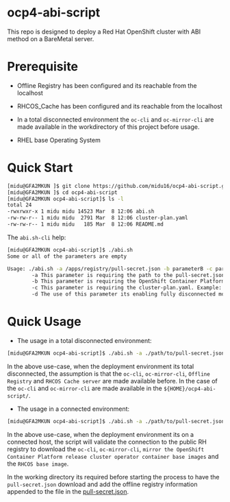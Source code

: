 # ocp4-abi-script

This repo is designed to deploy a Red Hat OpenShift cluster with ABI method on a BareMetal server.

# Prerequisite

 - Offline Registry has been configured and its reachable from the localhost

 - RHCOS_Cache has been configured and its reachable from the localhost

 - In a total disconnected environment the `oc-cli` and `oc-mirror-cli` are made available in the workdirectory of this project before usage.

 - RHEL base Operating System

 # Quick Start

 ```bash
[midu@GFA2MKUN ]$ git clone https://github.com/midu16/ocp4-abi-script.git
[midu@GFA2MKUN ]$ cd ocp4-abi-script
[midu@GFA2MKUN ocp4-abi-script]$ ls -l
total 24
-rwxrwxr-x 1 midu midu 14523 Mar  8 12:06 abi.sh
-rw-rw-r-- 1 midu midu  2791 Mar  8 12:06 cluster-plan.yaml
-rw-rw-r-- 1 midu midu   185 Mar  8 12:06 README.md
```
The `abi.sh-cli` help:
```bash
[midu@GFA2MKUN ocp4-abi-script]$ ./abi.sh
Some or all of the parameters are empty

Usage: ./abi.sh -a /apps/registry/pull-secret.json -b parameterB -c parameterC
        -a This parameter is requiring the path to the pull-secret.json. Example: /apps/registry/pull-secret.json. Please note, that the pull-secret.json should inlcude the public and also private registry information.
        -b This parameter is requiring the OpenShift Container Platform version to be installed. Example: 4.12.2
        -c This parameter is requiring the cluster-plan.yaml. Example: /apps/registry/cluster-plan.yaml
        -d The use of this parameter its enabling fully disconnected mode. The Offline Registry and RHCOS Cache are assumed completed. Example: True. Default value is set to False
```

# Quick Usage
- The usage in a total disconnected environment:
```bash
[midu@GFA2MKUN ocp4-abi-script]$ ./abi.sh -a ./path/to/pull-secret.json -b 4.12.2 -c cluster-plan.yaml -d True
```
In the above use-case, when the deployment environment its total disconnected, the assumption is that the `oc-cli`, `oc-mirror-cli`, `Offline Registry` and `RHCOS Cache server` are made available before. In the case of the `oc-cli` and `oc-mirror-cli` are made available in the `${HOME}/ocp4-abi-script/`. 

- The usage in a connected environment:
```bash
[midu@GFA2MKUN ocp4-abi-script]$ ./abi.sh -a ./path/to/pull-secret.json -b 4.12.2 -c cluster-plan.yaml -d False
```
In the above use-case, when the deployment environment its on a connected host, the script will validate the connection to the public RH registry to download the `oc-cli`, `oc-mirror-cli`, `mirror the OpenShift Container Platform release cluster operator container base images` and the `RHCOS base image`.

In the working directory its required before starting the process to have the `pull-secret.json` download and add the offline registry information appended to the file in the [pull-secret.json].

[pull-secret.json]: https://docs.openshift.com/container-platform/4.12/openshift_images/managing_images/using-image-pull-secrets.html
